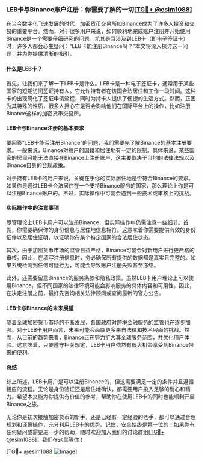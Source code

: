 ### LEB卡与Binance账户注册：你需要了解的一切[[TG💪+ @esim1088](https://t.me/s/esim1088)]

在当今数字化飞速发展的时代，加密货币交易所如Binance成为了许多人投资和交易的重要平台。然而，对于很多用户来说，如何顺利地完成账户注册并开始使用Binance是一个需要仔细研究的问题。尤其是当涉及到LEB卡（即电子签证卡）时，许多人都会心生疑问：“LEB卡能注册Binance吗？”本文将深入探讨这一问题，并为你提供清晰的指引。

#### 什么是LEB卡？

首先，让我们来了解一下LEB卡是什么。LEB卡是一种电子签证卡，通常用于某些国家的短期访问签证持有人。它允许持有者在该国合法居住和工作一段时间。这种卡的出现简化了签证申请流程，同时为持卡人提供了便捷的生活方式。然而，正因为其特殊的性质，很多人担心它是否会影响他们在国际平台上的操作，比如注册Binance这样的加密货币交易所。

#### LEB卡与Binance注册的基本要求

要回答“LEB卡能否注册Binance”的问题，我们需要先了解Binance的基本注册要求。一般来说，Binance对用户的国籍和居住地有一定的限制。具体来说，某些国家的居民可能无法直接在Binance上注册账户，这主要取决于当地的法律法规以及Binance自身的合规政策。

对于持有LEB卡的用户来说，关键在于你的实际居住地是否符合Binance的要求。如果你是通过LEB卡合法居住在一个支持Binance服务的国家，那么理论上你是可以注册Binance账户的。不过，实际操作中可能会遇到一些技术或审核上的挑战。

#### 实际操作中的注意事项

尽管理论上LEB卡用户可以注册Binance，但实际操作中仍需注意一些细节。首先，你需要确保你的身份信息与居住地信息相符。这意味着你需要提供有效的身份证件以及居住证明，以证明你在某个特定国家的合法居住状态。

其次，由于加密货币市场的监管日益严格，Binance可能会对新用户进行更严格的审核。因此，在填写注册信息时，务必确保所有提供的数据都是真实且完整的。如果系统检测到任何可疑行为，可能会导致账户注册失败甚至冻结。

此外，还需要留意Binance的服务条款和隐私政策。虽然LEB卡用户理论上可以使用Binance，但不同国家的法律环境可能会影响服务的具体内容和可用性。因此，在决定注册之前，最好先咨询相关法律顾问或查阅最新的官方公告。

#### LEB卡与Binance的未来展望

随着全球加密货币市场的不断发展，各国政府对跨境金融服务的监管也在逐步加强。对于LEB卡用户而言，未来可能会面临更多来自法律和技术层面的挑战。然而，从目前的趋势来看，Binance正在努力扩大其全球服务范围，并优化用户体验。这意味着，只要遵守相关规定，LEB卡用户依然有很大机会享受到Binance带来的便利。

#### 总结

综上所述，LEB卡用户是可以注册Binance的，但这需要满足一定的条件并且遵循相应的流程。无论是身份验证还是居住地确认，都需要用户投入足够的耐心和精力。希望本文能为你提供有价值的参考，帮助你在使用LEB卡的同时也能顺利开启Binance之旅。

无论你是初次接触加密货币的新手，还是已经有一定经验的老手，都可以通过合理规划和谨慎操作，充分利用LEB卡的优势。记住，安全始终是第一位的！如果你有任何疑问或需要进一步的帮助，随时欢迎加入我们的讨论群组[[TG💪+ @esim1088](https://t.me/s/esim1088)]，我们在这里等你！

[[TG💪+ @esim1088](https://t.me/s/esim1088) ![Image](https://i.postimg.cc/4NQfJmqS/Snipaste-2025-05-13-00-14-12.png)]